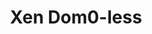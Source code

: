 ---
categories:
- bkk19
description: 'When developing embedded systems, it is common to have mixed-criticality
  requirements: one application is critical, and often comes with real-time requirements,
  while the other application is far less critical and it is typically based on Linux.
  Static partitioning is the best way to meet these requirements.<br><br>This talk
  will introduce Dom0-less: a brand new way of using Xen to build mixed-criticality
  solutions. Dom0-less is a Xen feature that adds a novel approach to static partitioning
  based on virtualization. It allows multiple domains to start at boot time directly
  from the Xen hypervisor, decreasing boot times dramatically. Dom0-less makes booting
  a critical application in less than a second an achievable goal. Xen userspace tools,
  such as xl and libvirt, become only optional. Even Dom0, the cardinal point of every
  Xen deployment since its inception, becomes inessential.<br><br>Dom0-less extends
  the existing device tree based Xen boot protocol to cover information required by
  additional domains. Binaries, such as kernels and ramdisks, are loaded by the bootloader
  (u-boot) and advertised to Xen via new device tree bindings.<br><br>The audience
  will learn how to use Dom0-less to partition the system. Uboot and device tree configuration
  details will be explained to enable the audience to get the most out of this feature.
  The presentation will also include a live demo of the technology.'
image:
  featured: 'true'
  path: /assets/images/featured-images/bkk19/BKK19-512.png
session_attendee_num: '9'
session_id: BKK19-512
session_room: Session Room 2 (Lotus 3-4)
session_slot:
  end_time: '2019-04-05 11:55:00'
  start_time: '2019-04-05 11:30:00'
session_speakers:
- speaker_bio: ''
  speaker_company: Xilinx
  speaker_image: /assets/images/speakers/placeholder.jpg
  speaker_location: ''
  speaker_name: Stefano Stabellini
  speaker_position: Principle Engineer
  speaker_username: s.stabellini
- speaker_bio: Stefano Stabellini serves as system software architect and virtualization
    lead at Xilinx, the worlds largest supplier of FPGA solutions. Previously, at
    Aporeto, he created a virtualization-based security solution for containers and
    authored several security articles. As Senior Principal Software Engineer in Citrix,
    he led a small group of passionate engineers working on Open Source projects.
    Stefano has been involved in Xen development since 2007. He created libxenlight
    in November 2009 and started the Xen port to ARM with virtualization extensions
    in 2011. Today he is a Xen Project committer, and he maintains Xen on ARM and
    Xen support in Linux and QEMU.
  speaker_company: Xilinx
  speaker_image: /assets/images/speakers/placeholder.jpg
  speaker_location: ''
  speaker_name: Stefano Stabellini
  speaker_position: Principal Engineer
  speaker_username: stefano.stabellini
session_track: IoT and Embedded
tag: session
tags:
- Automotive
title: Xen Dom0-less
---